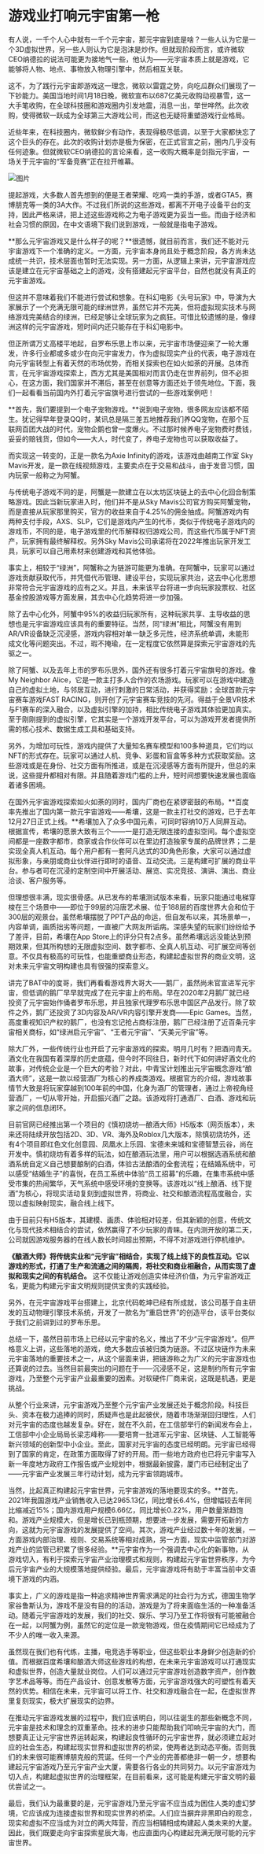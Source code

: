 # 游戏业打响元宇宙第一枪



有人说，一千个人心中就有一千个元宇宙，那元宇宙到底是啥？一些人认为它是一个3D虚拟世界，另一些人则认为它是泡沫是炒作。但就现阶段而言，或许微软CEO纳德拉的说法可能更为接地气一些，他认为——元宇宙本质上就是游戏，它能够将人物、地点、事物放入物理引擎中，然后相互关联。

这不，为了践行元宇宙即游戏这一理念，微软以雷霆之势，向吃瓜群众们展现了一下钞能力。美国当地时间1月18日晚，微软宣布以687亿美元收购动视暴雪，这一大手笔收购，在全球科技圈和游戏圈内引发地震，消息一出，举世哗然。此次收购，使得微软一跃成为全球第三大游戏公司，而这也无疑将重塑游戏行业格局。

近些年来，在科技圈内，微软鲜少有动作，表现得极尽低调，以至于大家都快忘了这个巨头的存在。此次的收购计划亦是极为保密，在正式官宣之前，圈内几乎没有任何迹象。但就微软CEO纳德拉的言论来看，这一收购大概率是剑指元宇宙，一场关于元宇宙的“军备竞赛”正在拉开帷幕。



![图片](dyqq.jpg)



提起游戏，大多数人首先想到的便是王者荣耀、吃鸡一类的手游，或者GTA5，赛博朋克等一类的3A大作。不过我们所说的这些游戏，都离不开电子设备平台的支持，因此严格来讲，把上述这些游戏称之为电子游戏更为妥当一些。而由于经济和社会习惯的原因，在中文语境下我们说到游戏，一般就是指电子游戏。

**那么元宇宙游戏又是什么样子的呢？**很遗憾，就目前而言，我们还不能对元宇宙游戏下一个准确的定义。一方面，元宇宙本身尚且处于概念阶段，各方尚未达成统一共识，技术层面也暂时无法实现。另一方面，从逻辑上来讲，元宇宙游戏应该是建立在元宇宙基础之上的游戏，没有搭建起元宇宙平台，自然也就没有真正的元宇宙游戏。

但这并不意味着我们不能进行尝试和想象。在科幻电影《头号玩家》中，导演为大家展示了一个充满无限可能的绿洲世界，虽然它并不完美，但将虚拟现实技术与网络游戏完美结合的绿洲，已经足够让全球玩家为之疯狂。可惜比较遗憾的是，像绿洲这样的元宇宙游戏，短时间内还只能存在于科幻电影中。

但正所谓万丈高楼平地起，自罗布乐思上市以来，元宇宙市场便迎来了一轮大爆发，许多行业都或多或少在向元宇宙发力，作为虚拟现实产业的代表，电子游戏在向元宇宙转型上有着天然的市场优势，而相关探索也在如火如荼的开展。总体而言，在元宇宙游戏探索上，西方尤其是美国相对而言仍走在世界前列，但不必担心，在这方面，我们国家并不滞后，甚至在创意等方面还处于领先地位。下面，我们一起看看当前国内外打着元宇宙旗号进行尝试的一些游戏案例吧！

**首先，我们要提到一个电子宠物游戏。**说到电子宠物，很多网友应该都不陌生。犹记得早年登录QQ时，某讯总是隔三差五地推荐我们养QQ宠物，在那个互联网百团大战的时代，宠物企鹅也曾一度爆火。不过那时候养电子宠物费时费钱，妥妥的赔钱货，但如今——大人，时代变了，养电子宠物也可以获取收益了。

而实现这一转变的，正是一款名为Axie Infinity的游戏，该游戏由越南工作室 Sky Mavis开发，是一款在线视频游戏，主要卖点在于交易和战斗，由于发音习惯，国内玩家一般称之为阿蟹。

与传统电子游戏不同的是，阿蟹是一款建立在以太坊区块链上的去中心化回合制策略游戏。因此当新玩家进入时，他们并不是从Sky Mavis公司官方购买阿蟹宠物，而是直接从玩家那里购买，官方的收益来自于4.25%的佣金抽成。阿蟹游戏内有两种支付手段，AXS、SLP，它们是游戏内产生的代币，类似于传统电子游戏内的游戏币，不同的是，电子游戏里的代币解释权归游戏公司，而这些代币属于NFT资产，玩家拥有最终解释权。另外Sky Mavis公司承诺将在2022年推出玩家开发工具，玩家可以自己用素材来创建游戏和其他体验。

事实上，相较于“绿洲”，阿蟹称之为链游可能更为准确。在阿蟹中，玩家可以通过游戏贡献获取代币，并凭借代币管理、建设平台，实现玩家共治，这去中心化思想非常符合元宇宙游戏的应有之义。并且，未来该平台将进一步向玩家投票权、社区基金控股游戏等方面发展，其去中心化趋势将进一步加强。

除了去中心化外，阿蟹中95%的收益归玩家所有，这种玩家共享、主导收益的思想也是元宇宙游戏应该具有的重要特征。当然，同“绿洲”相比，阿蟹没有用到AR/VR设备缺乏沉浸感，游戏内容相对单一缺乏多元性，经济系统单调，未能形成文化等问题突出。不过，瑕不掩瑜，在一定程度它依然算是探索元宇宙游戏的先驱之一。

除了阿蟹、以及去年上市的罗布乐思外，国外还有很多打着元宇宙旗号的游戏。像My Neighbor Alice，它是一款主打多人合作的农场游戏。玩家可以在游戏中建造自己的虚拟土地，与邻居互动，进行刺激的日常活动，并获得奖励；全球首款元宇宙赛车游戏FAST RACING，则开创了元宇宙赛车竞技的先河。得益于全景VR技术与F1赛车的深入融合，以及虚拟引擎的加持，相比传统电子游戏其体验更加真实。至于刚刚提到的虚拟引擎，它其实是一个游戏开发平台，可以为游戏开发者提供所需的核心技术、数据生成工具和基础支持。

另外，为增加可玩性，游戏内提供了大量知名赛车模型和100多种道具，它们均以NFT的形式存在。玩家可以通过人机、竞争、彩蛋和盲盒等多种方式获取奖励。这些游戏或是在身份、社交方面有所推进，或是在沉浸感等方面有所提升，但总的来说，这些提升都相对有限。并且随着游戏门槛的上升，短时间想要快速发展也面临着诸多困境。

在国外元宇宙游戏探索如火如荼的同时，国内厂商也在紧锣密鼓的布局。**百度率先推出了国内第一款元宇宙游戏——希壤，这是一款主打社交的游戏，已于去年12月27日正式上线。**希壤加入了众多中国元素，可同时容纳10万人同屏互动。根据宣传，希壤的愿景大致有三个——一是打造无限连接的虚拟空间。每个虚拟空间都是一座数字都市，商家或合作伙伴可以在里边打造独家专属的品牌世界；二是实现全真人机互动。每个用户都有一套阿凡达式的3D角色形象，大家可以通过虚拟形象，与亲朋或商业伙伴进行即时的语音、互动交流。三是构建可扩展的商业平台。参与者可在沉浸的定制空间中开展活动、展览、实况竞技、演讲、演出、商业洽谈、客户服务等。

但理想很丰满，现实很骨感。从已发布的希壤测试版本来看，玩家只能通过电梯穿梭在三个场景中——即位于99层的冯唐艺术展、位于188层的百度世界大会和位于300层的观景台。虽然希壤摆脱了PPT产品的命运，但自发布以来，其场景单一，内容单调，画质拙劣等问题，一直被广大网友所诟病。深感失望的玩家们纷纷给予了差评，目前，希壤在App Store上的评分只有2点多。虽然希壤远远没能达到预期效果，但其所构想的无限虚拟空间、数字都市、全真人机互动、可扩展空间等创意。不仅具有极高的可玩性，也能重塑商业形态，构建起虚拟世界的商业文明，这对未来元宇宙文明构建也具有很强的探索意义。

讲完了BAT中的度哥，我们再看看游戏界大哥大——鹅厂，虽然尚未官宣进军元宇宙，但低调的鹅厂早早就完成了在元宇宙上的布局。早在2020年2月鹅厂就已经投资了元宇宙始作俑者罗布乐思，并且独家代理罗布乐思中国区产品发行。除了软件之外，鹅厂还投资了3D内容及AR/VR内容引擎开发商——Epic Games。当然，高度重视知识产权的鹅厂，也没有忘记抢占商标注册，鹅厂已经注册了近百条元宇宙相关商标，如“绿洲启元宇宙”、“王者元宇宙”、“天美元宇宙”等。

除大厂外，一些传统行业也开启了元宇宙游戏的探索。明月几时有？把酒问青天。酒文化在我国有着深厚的历史底蕴，但今时不同往日，新时代下如何讲好酒文化的故事，对传统企业是一个巨大的考验？对此，中青宝计划推出元宇宙概念游戏“酿酒大师”，这是一款以经营酒厂为核心的养成类游戏。根据官方的介绍，游戏故事情节大致是将玩家穿越到100年前的中国，化身为酒厂的管理者，通过上帝视角经营酒厂，一切从零开始，开启振兴酒厂之路。该游戏将打通酒厂、白酒、游戏和玩家之间的信息闭环。

目前官网已经推出第一个项目的《慎初烧坊—酿酒大师》H5版本（网页版本），未来还将陆续开放包括2D、3D、VR、海外及Roblox几大版本，除慎初烧坊外，还有4个项目即红色文化创意园、凤凰水上乐园、宝德未来城和宝德智慧云谷，尚在开发中。慎初烧坊有着多样的玩法，如在酿酒玩法里，用户可以根据选酒系统和酿酒系统自定义自己想要酿制的白酒，体验古法酿酒的全套流程；在结婚系统中，可以感受“结婚生子”的喜悦，在员工系统中体验“员工招募”的乐趣，在集市系统中感受市集的热闹繁华，天气系统中感受环境的变换等。该游戏以“线上酿酒、线下提酒”为核心，将现实活动复刻到虚拟世界，将商业、社交和酿酒流程高度融合，实现以虚拟映射现实，融合线上线下。

由于目前只有H5版本，其建模、画质、体验相对较差，但其新颖的创意，传统文化与现代技术相结合的尝试，依然赢得了不少玩家的青睐。在内测开放的第二天，公司就因游戏服务器的在线人数长时间超出预期，不得不对游戏进行停机维护。

**《酿酒大师》将传统实业和“元宇宙”相结合，实现了线上线下的良性互动。它以游戏的形式，打通了生产和流通之间的隔阂，将社交和商业相融合，从而实现了虚拟和现实之间的有机结合。** 这不仅能让游戏创造实体经济价值，为元宇宙游戏正名，更能为构建元宇宙文明规则提供宝贵的实践经验。

另外，在元宇宙游戏平台搭建上，北京代码乾坤已经有所成就，该公司基于自主研发的互动物理引擎技术系统，开发了一款名为“重启世界”的创造平台，该平台类似于我们之前讲到过的罗布乐思。

总结一下，虽然目前市场上已经以元宇宙的名义，推出了不少“元宇宙游戏”。但严格意义上讲，这些落地的游戏，绝大多数应该被归类为链游。不过区块链作为未来元宇宙落地的重要技术之一，从这个层面来讲，把链游称之为广义的元宇宙游戏也还算说的过去。当然目前最突出的问题在于——沉浸感不足，这是制约所有元宇宙游戏，乃至整个元宇宙产业最重要的因素。对软硬件厂商来说，这既是机遇，更是挑战。

从整个行业来讲，元宇宙游戏乃至整个元宇宙产业发展还处于概念阶段。科技巨头、资本在极力追捧的同时，质疑声也是此起彼伏，随着市场渐渐回归理性，人们对元宇宙的态度也越发复杂。好在，就在不久前，在工信部举行的新闻发布会上，工信部中小企业局局长梁志峰称——要培育一批进军元宇宙、区块链、人工智能等新兴领域的创新型中小企业。至此，国家对元宇宙的态度已经明朗。元宇宙已经得到了国家的肯定，在政策方面取得了好的开局。而一些地方政府也已将元宇宙写入新一年度地方政府工作报告或产业规划中，根据最新披露，厦门市已经制定出了——元宇宙产业发展三年行动计划，成为元宇宙领跑城市。

当然，比起真正构建起元宇宙世界，元宇宙游戏的落地要现实的多。**首先，2021年我国游戏产业销售收入已达2965.13亿，同比增长6.4%，但增幅较去年同比缩减近15%；国内游戏用户规模6.66亿，同比增长0.22%，用户数量渐趋饱和。游戏产业规模大，但是增长已到瓶颈期，想要进一步发展，需要开拓新的方向，这就为元宇宙游戏的发展提供了空间。其次，游戏产业经过数十年的发展，一方面游戏内部治理、规则、交易系统等相对成熟，另一方面，现实中监管部门对游戏产业的监管已积累了很多经验。**元宇宙作为一个强调去中心化的新事物，从游戏切入，有利于探索元宇宙产业治理模式和规则，构建起元宇宙世界秩序，为今后元宇宙产业的大规模落地提供经验。最后，元宇宙游戏将有助于丰富当前中文语境下游戏的内涵。

事实上，广义的游戏是指一种追求精神世界需求满足的社会行为方式，德国生物学家谷鲁斯认为，游戏不是没有目的的活动，游戏是为了将来面临生活的一种准备活动。随着元宇宙游戏的发展，我们的社交、娱乐、学习乃至工作将很有可能被融合在一起，以阿蟹为例，虽然它的定位是一款宠物游戏，但在疫情期间它已经成为了不少人的唯一收入来源。

虽然现在我们也有代练，主播，电竞选手等职业，但这些职业本身鲜少创造新的价值。而根据百度希壤和酿酒大师这些游戏的构想，在未来元宇宙游戏可以打通现实和虚拟世界，创造大量就业岗位。人们可以通过元宇宙游戏创造数字资产，创作数字艺术品等等。而在产品设计、创意发散等方面，元宇宙游戏强大的可塑性有着天然的优势。相信在未来，元宇宙可以将工作、社交和游戏融合在一起，在虚拟世界里复刻现实，极大扩展现实的边界。

在推动元宇宙游戏发展的过程中，我们应该明白，同以往诞生的那些新概念不同，元宇宙是技术和理念的双重革命。技术的进步只能帮助我们叩响元宇宙的大门，而想要真正让元宇宙世界运转起来，构建起良性循环的元宇宙世界，就必须建立起对应的社会生态，构建起现实世界和虚拟世界的桥梁，使两者达到动态平衡。否则我们的未来很可能赛博朋克般的荒诞。任何一个产业的完善都绝非一朝一夕，想要构建起元宇宙游戏乃至元宇宙产业大厦，需要各行各业的共同努力。以元宇宙游戏为切入点，构建起虚拟世界的治理框架，在目前看来，这可能是构建元宇宙文明的最优尝试之一。

最后，我们认为最重要的是，元宇宙游戏乃至元宇宙不应当成为困住人类的虚幻梦境，它应该成为连接虚拟世界和现实世界的桥梁。人们应当摒弃非黑即白的观念，现实和虚拟不应当成为对立的两大阵营，而应当相辅相成构建起人类未来的大厦。因此，我们既要走向宇宙探索星辰大海，也应直面内心构建起充满无限可能的元宇宙世界。
